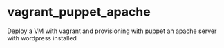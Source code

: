 # vagrant_puppet_apache
Deploy a VM with vagrant and provisioning with puppet an apache server with wordpress installed
